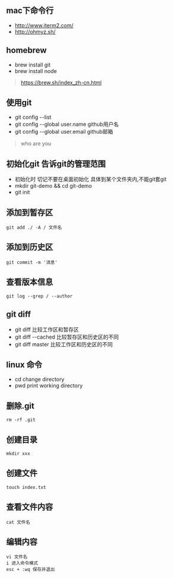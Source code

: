 ## mac下命令行
- http://www.iterm2.com/
- http://ohmyz.sh/


## homebrew 
- brew install git
- brew install node

> https://brew.sh/index_zh-cn.html


## 使用git
- git config --list
- git config --global user.name github用户名
- git config --global user.email github邮箱

> who are you
## 初始化git 告诉git的管理范围
- 初始化时 切记不要在桌面初始化 具体到某个文件夹内,不能git套git
- mkdir git-demo && cd git-demo
- git init 

## 添加到暂存区
```
git add ./ -A / 文件名
```
## 添加到历史区
```
git commit -m '消息'
```
## 查看版本信息
```
git log --grep / --author
```

## git diff
- git diff 比较工作区和暂存区
- git diff --cached 比较暂存区和历史区的不同
- git diff master 比较工作区和历史区的不同







## linux 命令
- cd change directory
- pwd print working directory


## 删除.git
```
rm -rf .git
```
## 创建目录
```
mkdir xxx
```
## 创建文件
```
touch index.txt
```
## 查看文件内容
```
cat 文件名
```
## 编辑内容
```
vi 文件名
i 进入命令模式
esc + :wq 保存并退出
```


